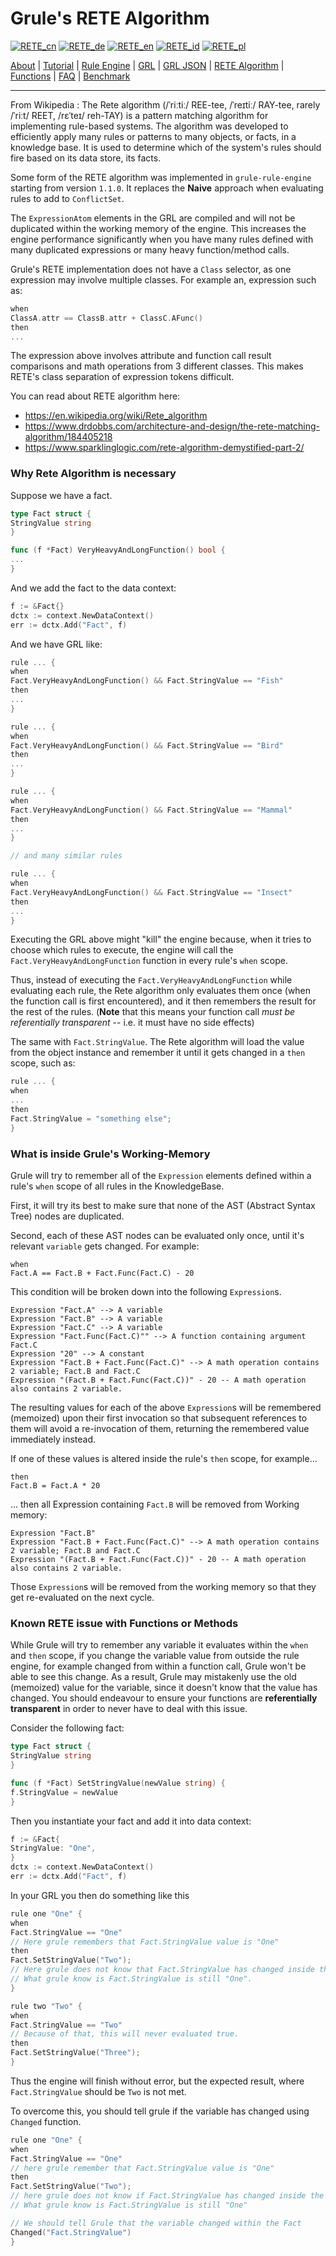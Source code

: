 # Grule's RETE Algorithm

[![RETE_cn](https://github.com/yammadev/flag-icons/blob/master/png/CN.png?raw=true)](../cn/RETE_cn.md)
[![RETE_de](https://github.com/yammadev/flag-icons/blob/master/png/DE.png?raw=true)](../de/RETE_de.md)
[![RETE_en](https://github.com/yammadev/flag-icons/blob/master/png/GB.png?raw=true)](../en/RETE_en.md)
[![RETE_id](https://github.com/yammadev/flag-icons/blob/master/png/ID.png?raw=true)](../id/RETE_id.md)
[![RETE_pl](https://github.com/yammadev/flag-icons/blob/master/png/PL.png?raw=true)](../pl/RETE_pl.md)

[About](About_en.md) | [Tutorial](Tutorial_en.md) | [Rule Engine](RuleEngine_en.md) | [GRL](GRL_en.md) | [GRL JSON](GRL_JSON_en.md) | [RETE Algorithm](RETE_en.md) | [Functions](Function_en.md) | [FAQ](FAQ_en.md) | [Benchmark](Benchmarking_en.md)

---

From Wikipedia : The Rete algorithm (/ˈriːtiː/ REE-tee, /ˈreɪtiː/ RAY-tee, rarely /ˈriːt/ REET, /rɛˈteɪ/ reh-TAY) is a pattern matching algorithm for implementing rule-based systems. The algorithm was developed to efficiently apply many rules or patterns to many objects, or facts, in a knowledge base. It is used to determine which of the system's rules should fire based on its data store, its facts.

Some form of the RETE algorithm was implemented in `grule-rule-engine` starting from version `1.1.0`.
It replaces the __Naive__ approach when evaluating rules to add to `ConflictSet`.

The `ExpressionAtom` elements in the GRL are compiled and will not be duplicated within the working memory of the engine.
This increases the engine performance significantly when you have many rules defined with many duplicated expressions
or many heavy function/method calls.

Grule's RETE implementation does not have a `Class` selector, as one expression may involve multiple classes. For example an, expression such as:

```.go
when
ClassA.attr == ClassB.attr + ClassC.AFunc()
then
...
```

The expression above involves attribute and function call result comparisons and math operations from 3 different classes. This makes
RETE's class separation of expression tokens difficult.

You can read about RETE algorithm here:

* https://en.wikipedia.org/wiki/Rete_algorithm
* https://www.drdobbs.com/architecture-and-design/the-rete-matching-algorithm/184405218
* https://www.sparklinglogic.com/rete-algorithm-demystified-part-2/

### Why Rete Algorithm is necessary

Suppose we have a fact.

```go
type Fact struct {
StringValue string
}

func (f *Fact) VeryHeavyAndLongFunction() bool {
...
}
```

And we add the fact to the data context:

```go
f := &Fact{}
dctx := context.NewDataContext()
err := dctx.Add("Fact", f)
```

And we have GRL like:

```go
rule ... {
when
Fact.VeryHeavyAndLongFunction() && Fact.StringValue == "Fish"
then
...
}

rule ... {
when
Fact.VeryHeavyAndLongFunction() && Fact.StringValue == "Bird"
then
...
}

rule ... {
when
Fact.VeryHeavyAndLongFunction() && Fact.StringValue == "Mammal"
then
...
}

// and many similar rules

rule ... {
when
Fact.VeryHeavyAndLongFunction() && Fact.StringValue == "Insect"
then
...
}
```

Executing the GRL above might "kill" the engine because, when it tries to choose which rules to execute,
the engine will call the `Fact.VeryHeavyAndLongFunction` function in every rule's `when` scope.

Thus, instead of executing the `Fact.VeryHeavyAndLongFunction` while evaluating each
rule, the Rete algorithm only evaluates them once (when the function call is first encountered), and it then remembers the result
for the rest of the rules. (**Note** that this means your function call *must be referentially transparent* -- i.e. it must have no side effects)

The same with `Fact.StringValue`. The Rete algorithm will load the value from the object instance and
remember it until it gets changed in a `then` scope, such as:

```go
rule ... {
when
...
then
Fact.StringValue = "something else";
}
```

### What is inside Grule's Working-Memory

Grule will try to remember all of the `Expression` elements defined within a rule's `when` scope of all rules
in the KnowledgeBase.

First, it will try its best to make sure that none of the AST (Abstract Syntax Tree) nodes are duplicated.

Second, each of these AST nodes can be evaluated only once, until it's relevant `variable` gets changed. For example:

```Shell
when
Fact.A == Fact.B + Fact.Func(Fact.C) - 20
```

This condition will be broken down into the following `Expression`s.

```Shell
Expression "Fact.A" --> A variable
Expression "Fact.B" --> A variable
Expression "Fact.C" --> A variable
Expression "Fact.Func(Fact.C)"" --> A function containing argument Fact.C
Expression "20" --> A constant
Expression "Fact.B + Fact.Func(Fact.C)" --> A math operation contains 2 variable; Fact.B and Fact.C
Expression "(Fact.B + Fact.Func(Fact.C))" - 20 -- A math operation also contains 2 variable.
```

The resulting values for each of the above `Expression`s will be remembered (memoized) upon their first invocation so that subsequent references to them will avoid a re-invocation of them, returning the remembered value immediately instead.

If one of these values is altered inside the rule's `then` scope, for example...

```Shell
then
Fact.B = Fact.A * 20
```

... then all Expression containing `Fact.B` will be removed from Working memory:

```Shell
Expression "Fact.B"
Expression "Fact.B + Fact.Func(Fact.C)" --> A math operation contains 2 variable; Fact.B and Fact.C
Expression "(Fact.B + Fact.Func(Fact.C))" - 20 -- A math operation also contains 2 variable.
```

Those `Expression`s will be removed from the working memory so that they get re-evaluated on the next cycle.

### Known RETE issue with Functions or Methods

While Grule will try to remember any variable it evaluates within the `when`
and `then` scope, if you change the variable value from outside the rule
engine, for example changed from within a function call, Grule won't be able to
see this change. As a result, Grule may mistakenly use the old (memoized) value
for the variable, since it doesn't know that the value has changed.  You should
endeavour to ensure your functions are **referentially transparent** in order
to never have to deal with this issue.

Consider the following fact:

```go
type Fact struct {
StringValue string
}

func (f *Fact) SetStringValue(newValue string) {
f.StringValue = newValue
}
```

Then you instantiate your fact and add it into data context:

```go
f := &Fact{
StringValue: "One",
}
dctx := context.NewDataContext()
err := dctx.Add("Fact", f)
```

In your GRL you then do something like this

```go
rule one "One" {
when
Fact.StringValue == "One"
// Here grule remembers that Fact.StringValue value is "One"
then
Fact.SetStringValue("Two");
// Here grule does not know that Fact.StringValue has changed inside the function.
// What grule know is Fact.StringValue is still "One".
}

rule two "Two" {
when
Fact.StringValue == "Two"
// Because of that, this will never evaluated true.
then
Fact.SetStringValue("Three");
}
```

Thus the engine will finish without error, but the expected result, where `Fact.StringValue` should be `Two`
is not met.

To overcome this, you should tell grule if the variable has changed using `Changed` function.

```go
rule one "One" {
when
Fact.StringValue == "One"
// here grule remember that Fact.StringValue value is "One"
then
Fact.SetStringValue("Two");
// here grule does not know if Fact.StringValue has changed inside the function.
// What grule know is Fact.StringValue is still "One"

// We should tell Grule that the variable changed within the Fact
Changed("Fact.StringValue")
}
```
